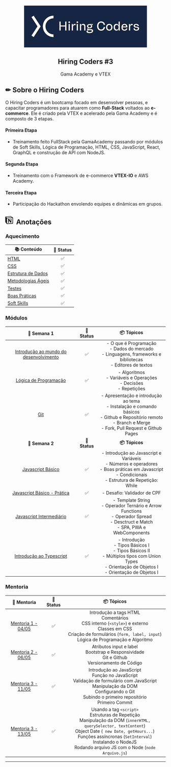 <p align="center">
    <img src="./img/baixados.jpg">
    <h2 align="center"> Hiring Coders #3 </h2>
</p>

<p align="center">
    Gama Academy e VTEX
</p>

## ✏ Sobre o Hiring Coders

O Hiring Coders é um bootcamp focado em desenvolver pessoas, e capacitar programadores para atuarem como **Full-Stack** voltados ao **e-commerce**. Ele é criado pela VTEX e acelerado pela Gama Academy e é composto de 3 etapas.

#### **Primeira Etapa**

- Treinamento feito FullStack pela GamaAcademy passando por módulos de Soft Skills, Lógica de Programação, HTML, CSS, JavaScript, React, GraphQL e construção de API com NodeJS.

#### **Segunda Etapa**

- Treinamento com o Framework de e-commerce **VTEX-IO** e AWS Academy.

#### **Terceira Etapa**

- Participação do Hackathon envolendo equipes e dinâmicas em grupos.

<h2> <img width="24px" src="./img/notion.svg"> &nbspAnotações  </h2>

### **Aquecimento**

| 📚 Conteúdo      |  🤔 Status |
| ---------- | :-----: |
| [HTML](https://github.com/nandajfa/hiring_coders/tree/main/HTML) |  ✅   |
| [CSS](https://github.com/nandajfa/hiring_coders/tree/main/Projeto) |  ✅   |
| [Estrutura de Dados](https://github.com/nandajfa/hiring_coders/tree/main/Estrutura) |  ✅   |
| [Metodologias Ágeis](./1-Internet.md) |  ✅   |
| [Testes](./1-Internet.md) |  ✅   |
| [Boas Práticas](./1-Internet.md) |  ✅   |
| [Soft Skills](./1-Internet.md) |  ✅   |

### **Módulos**

| 📅 Semana 1      | 🤔 Status | 📦 Tópicos |
| :----------: | :-----: | :------: |
| [Introdução ao mundo do desenvolvimento](./1-Internet.md) |  ✅   | - O que é Programação <br> - Dados do mercado <br> - Linguagens, frameworks e bibliotecas <br> - Editores de textos |
| [Lógica de Programação](./1-Internet.md) |  ✅   | - Algoritmos <br> - Variáveis e Operações <br> - Decisões <br> - Repetições
| [Git](./1-Internet.md) |  ✅   | - Apresentação e introdução ao tema <br> - Instalação e comando básicos <br> - Github e Repositório remoto <br> - Branch e Merge <br> - Fork, Pull Request e Github Pages|
| **📅 Semana 2** |  **🤔 Status**   |  **📦 Tópicos** |
| [Javascript Básico](https://github.com/nandajfa/hiring_coders/tree/main/js_basico) |   ✅ | - Introdução ao Javascript e Variáveis <br> - Números e operadores <br> - Boas práticas em Javascript <br> - Condicionais <br> - Estrutura de Repetição: While |
| [Javascript Básico - Prática](https://github.com/nandajfa/hiring_coders/tree/main/Validador) |  ✅   | - Desafio: Validador de CPF |
| [Javascript Intermediário ](https://github.com/nandajfa/hiring_coders/tree/main/js-intermediario) |  ✅   | - Template String <br> - Operador Ternário e Arrow Functions <br> - Operador Spread <br> - Desctruct e Match <br> - SPA, PWA e WebComponents |
| [Introdução ao Typescript ](./1-Internet.md) |  ✅ | - Introdução <br> - Tipos Básicos I <br> - Tipos Básicos II <br> - Múltiplos tipos com Union Types <br> - Orientação de Objetos I <br> - Orientação de Objetos I |

### **Mentoria**

| 🎯 Mentoria      | 🤔 Status | 📦 Tópicos |
| :----------: | :-----: | :------: |
| [Mentoria 1 - 04/05](https://www.youtube.com/watch?v=_e0ED3IsAe0&ab_channel=HiringCoders) |  ✅   |  Introdução a tags HTML <br> Comentários <br>   CSS interno (`<style>`) e  externo <br> Classes em CSS <br> Criação de formulários (`form, label, input`) <br> Lógica de Programação e Algoritmo| 
| [Mentoria 2 - 06/05](https://www.youtube.com/watch?v=HejxKobIhSg&ab_channel=HiringCoders) |  ✅   |  Atributos input e label <br> Bootstrap e Responsividade <br> Git e Github <br> Versionamento de Código| 
| [Mentoria 3 - 11/05](https://www.youtube.com/watch?v=R-dq9QHu91A&ab_channel=HiringCoders) |  ✅   | Introdução ao JavaScript <br> Função no JavaScript <br> Validação de formulário com JavaScript <br> Manipulação da DOM <br> Configurando o Git <br> Subindo o primeiro repositório <br> Primeiro Commit | 
| [Mentoria 3 - 13/05](https://www.youtube.com/watch?v=S13f3RJIGkc&ab_channel=HiringCoders) |  ✅   | Usando a tag `<script>` <br> Estruturas de Repetição <br> Manipulação da DOM (`innerHTML, querySelector, textContent`)  <br> Object Date (` new Date, getHours...`) <br> Funções assíncronas (`SetInterval`) <br> Instalando o NodeJS <br> Rodando arquivo JS com o Node (`node Arquivo.js`)| 


--- 
